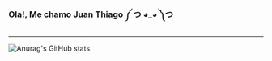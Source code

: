 ### Ola!, Me chamo Juan Thiago ༼ つ ◕_◕ ༽つ
<hr>

![Anurag's GitHub stats](https://github-readme-stats.vercel.app/api?username=JuanThiago&show_icons=true&theme=dracula)
